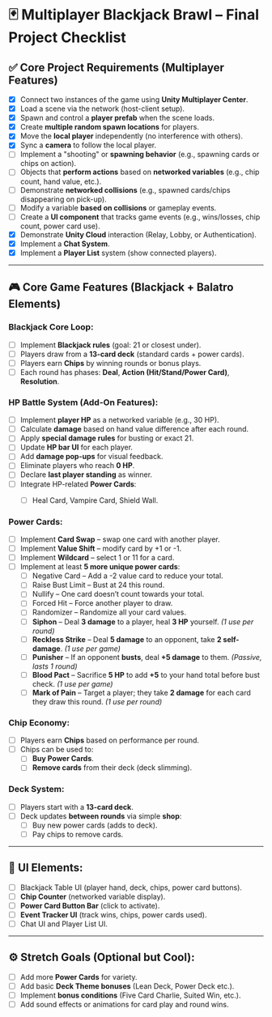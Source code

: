 # 🃏 Multiplayer Blackjack Brawl – Final Project Checklist

## ✅ Core Project Requirements (Multiplayer Features)

- [x] Connect two instances of the game using **Unity Multiplayer Center**.
- [x] Load a scene via the network (host-client setup).
- [x] Spawn and control a **player prefab** when the scene loads.
- [x] Create **multiple random spawn locations** for players.
- [x] Move the **local player** independently (no interference with others).
- [x] Sync a **camera** to follow the local player.
- [ ] Implement a "shooting" or **spawning behavior** (e.g., spawning cards or chips on action).
- [ ] Objects that **perform actions** based on **networked variables** (e.g., chip count, hand value, etc.).
- [ ] Demonstrate **networked collisions** (e.g., spawned cards/chips disappearing on pick-up).
- [ ] Modify a variable **based on collisions** or gameplay events.
- [ ] Create a **UI component** that tracks game events (e.g., wins/losses, chip count, power card use).
- [x] Demonstrate **Unity Cloud** interaction (Relay, Lobby, or Authentication).
- [x] Implement a **Chat System**.
- [x] Implement a **Player List** system (show connected players).

---

## 🎮 Core Game Features (Blackjack + Balatro Elements)

### Blackjack Core Loop:
- [ ] Implement **Blackjack rules** (goal: 21 or closest under).
- [ ] Players draw from a **13-card deck** (standard cards + power cards).
- [ ] Players earn **Chips** by winning rounds or bonus plays.
- [ ] Each round has phases: **Deal**, **Action (Hit/Stand/Power Card)**, **Resolution**.

### HP Battle System (Add-On Features):

- [ ] Implement **player HP** as a networked variable (e.g., 30 HP).
- [ ] Calculate **damage** based on hand value difference after each round.
- [ ] Apply **special damage rules** for busting or exact 21.
- [ ] Update **HP bar UI** for each player.
- [ ] Add **damage pop-ups** for visual feedback.
- [ ] Eliminate players who reach **0 HP**.
- [ ] Declare **last player standing** as winner.
- [ ] Integrate HP-related **Power Cards**:
  - [ ] Heal Card, Vampire Card, Shield Wall.


### Power Cards:
- [ ] Implement **Card Swap** – swap one card with another player.
- [ ] Implement **Value Shift** – modify card by +1 or -1.
- [ ] Implement **Wildcard** – select 1 or 11 for a card.
- [ ] Implement at least **5 more unique power cards**:
  - [ ] Negative Card – Add a -2 value card to reduce your total.
  - [ ] Raise Bust Limit – Bust at 24 this round.
  - [ ] Nullify – One card doesn’t count towards your total.
  - [ ] Forced Hit – Force another player to draw.
  - [ ] Randomizer – Randomize all your card values.
  - [ ] **Siphon** – Deal **3 damage** to a player, heal **3 HP** yourself. *(1 use per round)*
  - [ ] **Reckless Strike** – Deal **5 damage** to an opponent, take **2 self-damage**. *(1 use per game)*
  - [ ] **Punisher** – If an opponent **busts**, deal **+5 damage** to them. *(Passive, lasts 1 round)*
  - [ ] **Blood Pact** – Sacrifice **5 HP** to add **+5** to your hand total before bust check. *(1 use per game)*
  - [ ] **Mark of Pain** – Target a player; they take **2 damage** for each card they draw this round. *(1 use per round)*
### Chip Economy:
- [ ] Players earn **Chips** based on performance per round.
- [ ] Chips can be used to:
  - [ ] **Buy Power Cards**.
  - [ ] **Remove cards** from their deck (deck slimming).
  
### Deck System:
- [ ] Players start with a **13-card deck**.
- [ ] Deck updates **between rounds** via simple **shop**:
  - [ ] Buy new power cards (adds to deck).
  - [ ] Pay chips to remove cards.
  
---

## 🧩 UI Elements:
- [ ] Blackjack Table UI (player hand, deck, chips, power card buttons).
- [ ] **Chip Counter** (networked variable display).
- [ ] **Power Card Button Bar** (click to activate).
- [ ] **Event Tracker UI** (track wins, chips, power cards used).
- [ ] Chat UI and Player List UI.

---

## ⚙️ Stretch Goals (Optional but Cool):
- [ ] Add more **Power Cards** for variety.
- [ ] Add basic **Deck Theme bonuses** (Lean Deck, Power Deck etc.).
- [ ] Implement **bonus conditions** (Five Card Charlie, Suited Win, etc.).
- [ ] Add sound effects or animations for card play and round wins.

